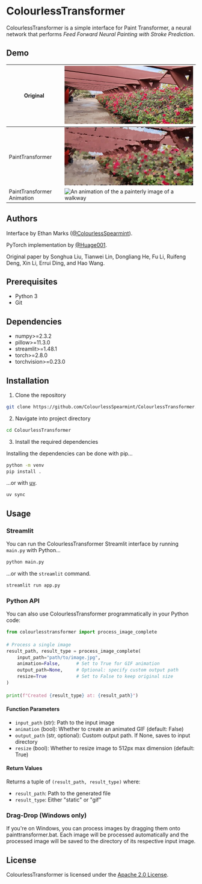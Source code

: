# ColourlessTransformer

ColourlessTransformer is a simple interface for Paint Transformer, a neural network that performs _Feed Forward Neural Painting with Stroke Prediction_.

## Demo

| Original                   | ![A photo of a walkway with rose bushes](images/walkway.jpg)                            |
| -------------------------- | --------------------------------------------------------------------------------------- |
| PaintTransformer           | ![A painterly image of a walkway with rose bushes](images/walkway_painttransformer.jpg) |
| PaintTransformer Animation | ![An animation of the a painterly image of a walkway](images/walkway.gif)               |

## Authors

Interface by Ethan Marks ([@ColourlessSpearmint](https://github.com/ColourlessSpearmint)).

PyTorch implementation by [@Huage001](https://github.com/Huage001).

Original paper by Songhua Liu, Tianwei Lin, Dongliang He, Fu Li, Ruifeng Deng, Xin Li, Errui Ding, and Hao Wang.

## Prerequisites

- Python 3
- Git

## Dependencies

- numpy>=2.3.2
- pillow>=11.3.0
- streamlit>=1.48.1
- torch>=2.8.0
- torchvision>=0.23.0

## Installation

1. Clone the repository

```bash
git clone https://github.com/ColourlessSpearmint/ColourlessTransformer.git
```

2. Navigate into project directory

```bash
cd ColourlessTransformer
```

3. Install the required dependencies

Installing the dependencies can be done with pip...

```bash
python -m venv
pip install .
```

...or with [uv](https://docs.astral.sh/uv/).

```bash
uv sync
```

## Usage

### Streamlit

You can run the ColourlessTransformer Streamlit interface by running `main.py` with Python...

```bash
python main.py
```

...or with the `streamlit` command.

```bash
streamlit run app.py
```

### Python API

You can also use ColourlessTransformer programmatically in your Python code:

```python
from colourlesstransformer import process_image_complete

# Process a single image
result_path, result_type = process_image_complete(
    input_path="path/to/image.jpg",
    animation=False,      # Set to True for GIF animation
    output_path=None,     # Optional: specify custom output path
    resize=True           # Set to False to keep original size
)

print(f"Created {result_type} at: {result_path}")
```

#### Function Parameters

- `input_path` (str): Path to the input image
- `animation` (bool): Whether to create an animated GIF (default: False)
- `output_path` (str, optional): Custom output path. If None, saves to input directory
- `resize` (bool): Whether to resize image to 512px max dimension (default: True)

#### Return Values

Returns a tuple of `(result_path, result_type)` where:

- `result_path`: Path to the generated file
- `result_type`: Either "static" or "gif"

### Drag-Drop (Windows only)

If you're on Windows, you can process images by dragging them onto painttransformer.bat. Each image will be processed automatically and the processed image will be saved to the directory of its respective input image.

## License

ColourlessTransformer is licensed under the [Apache 2.0 License](https://www.apache.org/licenses/LICENSE-2.0).
